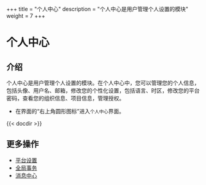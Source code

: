 ﻿+++
title = "个人中心"
description = "个人中心是用户管理个人设置的模块"
weight = 7
+++

# 个人中心

## 介绍

个人中心是用户管理个人设置的模块。在个人中心中，您可以管理您的个人信息，包括头像、用户名、邮箱，修改您的个性化设置，包括语言、时区，修改您的平台密码，查看您的组织信息、项目信息，管理授权。

- 在界面的“右上角圆形图标”进入`个人中心`界面。

{{< docdir >}}

## 更多操作
- [平台设置](..//platform)
- [全局事务](..//global-transaction)
- [消息中心](..//message)